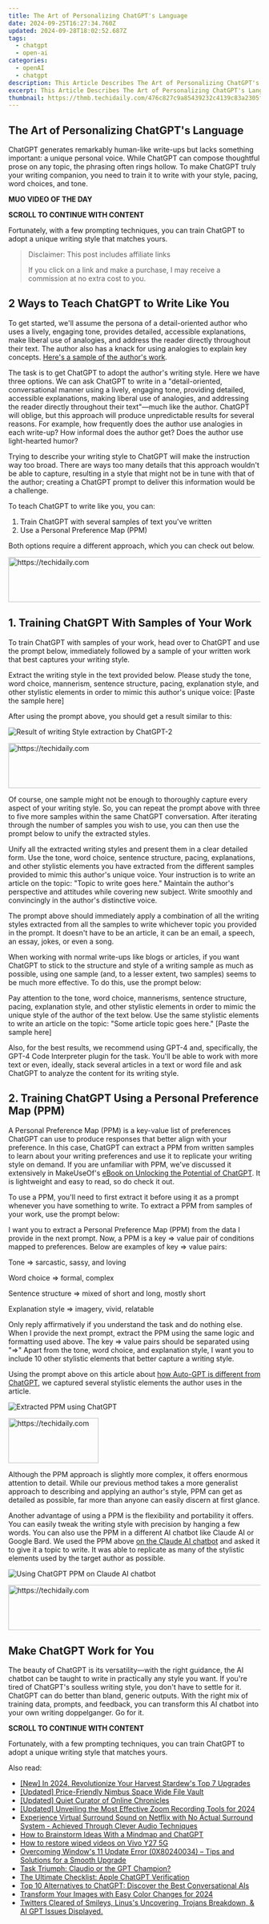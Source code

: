 ```yaml
---
title: The Art of Personalizing ChatGPT's Language
date: 2024-09-25T16:27:34.760Z
updated: 2024-09-28T18:02:52.687Z
tags:
  - chatgpt
  - open-ai
categories:
  - openAI
  - chatgpt
description: This Article Describes The Art of Personalizing ChatGPT's Language
excerpt: This Article Describes The Art of Personalizing ChatGPT's Language
thumbnail: https://thmb.techidaily.com/476c827c9a85439232c4139c83a2305fa9ac698418f9ddf4d7da2f9c5e7982c6.jpg
---
```


## The Art of Personalizing ChatGPT's Language

 ChatGPT generates remarkably human-like write-ups but lacks something important: a unique personal voice. While ChatGPT can compose thoughtful prose on any topic, the phrasing often rings hollow. To make ChatGPT truly your writing companion, you need to train it to write with your style, pacing, word choices, and tone.

**MUO VIDEO OF THE DAY**

**SCROLL TO CONTINUE WITH CONTENT**

 Fortunately, with a few prompting techniques, you can train ChatGPT to adopt a unique writing style that matches yours.

>  Disclaimer: This post includes affiliate links
>
>  If you click on a link and make a purchase, I may receive a commission at no extra cost to you.
>

## 2 Ways to Teach ChatGPT to Write Like You

 To get started, we'll assume the persona of a detail-oriented author who uses a lively, engaging tone, provides detailed, accessible explanations, make liberal use of analogies, and address the reader directly throughout their text. The author also has a knack for using analogies to explain key concepts. [Here's a sample of the author's work](https://www.makeuseof.com/how-does-chatgpt-work/).

 The task is to get ChatGPT to adopt the author's writing style. Here we have three options. We can ask ChatGPT to write in a "detail-oriented, conversational manner using a lively, engaging tone, providing detailed, accessible explanations, making liberal use of analogies, and addressing the reader directly throughout their text"—much like the author. ChatGPT will oblige, but this approach will produce unpredictable results for several reasons. For example, how frequently does the author use analogies in each write-up? How informal does the author get? Does the author use light-hearted humor?

 Trying to describe your writing style to ChatGPT will make the instruction way too broad. There are ways too many details that this approach wouldn't be able to capture, resulting in a style that might not be in tune with that of the author; creating a ChatGPT prompt to deliver this information would be a challenge.

 To teach ChatGPT to write like you, you can:

1. Train ChatGPT with several samples of text you've written
2. Use a Personal Preference Map (PPM)

 Both options require a different approach, which you can check out below.

<!-- affiliate ads begin -->
<a href="https://appsumo.8odi.net/c/5597632/2075483/7443" target="_top" id="2075483">
  <img src="//a.impactradius-go.com/display-ad/7443-2075483" border="0" alt="https://techidaily.com" width="728" height="90"/>
</a>
<img height="0" width="0" src="https://appsumo.8odi.net/i/5597632/2075483/7443" style="position:absolute;visibility:hidden;" border="0" />
<!-- affiliate ads end -->

## 1\. Training ChatGPT With Samples of Your Work

 To train ChatGPT with samples of your work, head over to ChatGPT and use the prompt below, immediately followed by a sample of your written work that best captures your writing style.

Extract the writing style in the text provided below. Please study the tone, word choice, mannerism, sentence structure, pacing, explanation style, and other stylistic elements in order to mimic this author's unique voice: [Paste the sample here]

 After using the prompt above, you should get a result similar to this:

![Result of writing Style extraction by ChatGPT-2](https://static1.makeuseofimages.com/wordpress/wp-content/uploads/2023/07/result-of-writing-style-extraction-by-chatgpt-2.jpg)

<!-- affiliate ads begin -->
<a href="https://aligracehair.sjv.io/c/5597632/1975821/19272" target="_top" id="1975821">
  <img src="//a.impactradius-go.com/display-ad/19272-1975821" border="0" alt="https://techidaily.com" width="728" height="90"/>
</a>
<img height="0" width="0" src="https://aligracehair.sjv.io/i/5597632/1975821/19272" style="position:absolute;visibility:hidden;" border="0" />
<!-- affiliate ads end -->

 Of course, one sample might not be enough to thoroughly capture every aspect of your writing style. So, you can repeat the prompt above with three to five more samples within the same ChatGPT conversation. After iterating through the number of samples you wish to use, you can then use the prompt below to unify the extracted styles.

Unify all the extracted writing styles and present them in a clear detailed form. Use the tone, word choice, sentence structure, pacing, explanations, and other stylistic elements you have extracted from the different samples provided to mimic this author's unique voice. Your instruction is to write an article on the topic: "Topic to write goes here." Maintain the author's perspective and attitudes while covering new subject. Write smoothly and convincingly in the author's distinctive voice.

 The prompt above should immediately apply a combination of all the writing styles extracted from all the samples to write whichever topic you provided in the prompt. It doesn't have to be an article, it can be an email, a speech, an essay, jokes, or even a song.

 When working with normal write-ups like blogs or articles, if you want ChatGPT to stick to the structure and style of a writing sample as much as possible, using one sample (and, to a lesser extent, two samples) seems to be much more effective. To do this, use the prompt below:

Pay attention to the tone, word choice, mannerisms, sentence structure, pacing, explanation style, and other stylistic elements in order to mimic the unique style of the author of the text below. Use the same stylistic elements to write an article on the topic: "Some article topic goes here." [Paste the sample here]

 Also, for the best results, we recommend using GPT-4 and, specifically, the GPT-4 Code Interpreter plugin for the task. You'll be able to work with more text or even, ideally, stack several articles in a text or word file and ask ChatGPT to analyze the content for its writing style.

## 2\. Training ChatGPT Using a Personal Preference Map (PPM)

 A Personal Preference Map (PPM) is a key-value list of preferences ChatGPT can use to produce responses that better align with your preference. In this case, ChatGPT can extract a PPM from written samples to learn about your writing preferences and use it to replicate your writing style on demand. If you are unfamiliar with PPM, we've discussed it extensively in MakeUseOf's [eBook on Unlocking the Potential of ChatGPT](https://www.makeuseof.com/unlock-secrets-of-chatgpt-with-free-ebook-unlocking-the-potential-of-chatgpt/). It is lightweight and easy to read, so do check it out.

 To use a PPM, you'll need to first extract it before using it as a prompt whenever you have something to write. To extract a PPM from samples of your work, use the prompt below:

 I want you to extract a Personal Preference Map (PPM) from the data I provide in the next prompt. Now, a PPM is a key => value pair of conditions mapped to preferences. Below are examples of key => value pairs:

 Tone => sarcastic, sassy, and loving

 Word choice => formal, complex

 Sentence structure => mixed of short and long, mostly short

 Explanation style => imagery, vivid, relatable

 Only reply affirmatively if you understand the task and do nothing else. When I provide the next prompt, extract the PPM using the same logic and formatting used above. The key => value pairs should be separated using "=>" Apart from the tone, word choice, and explanation style, I want you to include 10 other stylistic elements that better capture a writing style.

 Using the prompt above on this article about [how Auto-GPT is different from ChatGPT](https://www.makeuseof.com/what-is-auto-gpt-how-differ-from-chatgpt/), we captured several stylistic elements the author uses in the article.

![Extracted PPM using ChatGPT](https://static1.makeuseofimages.com/wordpress/wp-content/uploads/2023/07/extracted-ppm.jpg)

<!-- affiliate ads begin -->
<a href="https://aligracehair.sjv.io/c/5597632/2135411/19272" target="_top" id="2135411">
  <img src="//a.impactradius-go.com/display-ad/19272-2135411" border="0" alt="https://techidaily.com" width="180" height="90"/>
</a>
<img height="0" width="0" src="https://aligracehair.sjv.io/i/5597632/2135411/19272" style="position:absolute;visibility:hidden;" border="0" />
<!-- affiliate ads end -->

 Although the PPM approach is slightly more complex, it offers enormous attention to detail. While our previous method takes a more generalist approach to describing and applying an author's style, PPM can get as detailed as possible, far more than anyone can easily discern at first glance.

 Another advantage of using a PPM is the flexibility and portability it offers. You can easily tweak the writing style with precision by hanging a few words. You can also use the PPM in a different AI chatbot like Claude AI or Google Bard. We used the PPM above [on the Claude AI chatbot](https://www.makeuseof.com/what-is-claude-2-what-can-you-do-with-it/) and asked it to give it a topic to write. It was able to replicate as many of the stylistic elements used by the target author as possible.

![Using ChatGPT PPM on Claude AI chatbot](https://static1.makeuseofimages.com/wordpress/wp-content/uploads/2023/07/using-chatgpt-ppm-on-claude-ai-chatbot.jpg)

<!-- affiliate ads begin -->
<a href="https://appsumo.8odi.net/c/5597632/2043617/7443" target="_top" id="2043617">
  <img src="//a.impactradius-go.com/display-ad/7443-2043617" border="0" alt="https://techidaily.com" width="728" height="90"/>
</a>
<img height="0" width="0" src="https://appsumo.8odi.net/i/5597632/2043617/7443" style="position:absolute;visibility:hidden;" border="0" />
<!-- affiliate ads end -->

## Make ChatGPT Work for You

 The beauty of ChatGPT is its versatility—with the right guidance, the AI chatbot can be taught to write in practically any style you want. If you're tired of ChatGPT's soulless writing style, you don't have to settle for it. ChatGPT can do better than bland, generic outputs. With the right mix of training data, prompts, and feedback, you can transform this AI chatbot into your own writing doppelganger. Go for it.

**SCROLL TO CONTINUE WITH CONTENT**

 Fortunately, with a few prompting techniques, you can train ChatGPT to adopt a unique writing style that matches yours.

<ins class="adsbygoogle"
     style="display:block"
     data-ad-format="autorelaxed"
     data-ad-client="ca-pub-7571918770474297"
     data-ad-slot="1223367746"></ins>

<ins class="adsbygoogle"
     style="display:block"
     data-ad-client="ca-pub-7571918770474297"
     data-ad-slot="8358498916"
     data-ad-format="auto"
     data-full-width-responsive="true"></ins>

<span class="atpl-alsoreadstyle">Also read:</span>
<div><ul>
<li><a href="https://screen-activity-recording.techidaily.com/new-in-2024-revolutionize-your-harvest-stardews-top-7-upgrades/"><u>[New] In 2024, Revolutionize Your Harvest Stardew's Top 7 Upgrades</u></a></li>
<li><a href="https://article-helps.techidaily.com/updated-price-friendly-nimbus-space-wide-file-vault/"><u>[Updated] Price-Friendly Nimbus Space Wide File Vault</u></a></li>
<li><a href="https://facebook-clips.techidaily.com/updated-quiet-curator-of-online-chronicles/"><u>[Updated] Quiet Curator of Online Chronicles</u></a></li>
<li><a href="https://screen-sharing-recording.techidaily.com/updated-unveiling-the-most-effective-zoom-recording-tools-for-2024/"><u>[Updated] Unveiling the Most Effective Zoom Recording Tools for 2024</u></a></li>
<li><a href="https://media-tips.techidaily.com/experience-virtual-surround-sound-on-netflix-with-no-actual-surround-system-achieved-through-clever-audio-techniques/"><u>Experience Virtual Surround Sound on Netflix with No Actual Surround System - Achieved Through Clever Audio Techniques</u></a></li>
<li><a href="https://tech-savvy.techidaily.com/how-to-brainstorm-ideas-with-a-mindmap-and-chatgpt/"><u>How to Brainstorm Ideas With a Mindmap and ChatGPT</u></a></li>
<li><a href="https://blog-min.techidaily.com/how-to-restore-wiped-videos-on-vivo-y27-5g-by-fonelab-android-recover-video/"><u>How to restore wiped videos on Vivo Y27 5G</u></a></li>
<li><a href="https://win-howtos.techidaily.com/overcoming-windows-11-update-error-0x80240034-tips-and-solutions-for-a-smooth-upgrade/"><u>Overcoming Window's 11 Update Error (0X80240034) – Tips and Solutions for a Smooth Upgrade</u></a></li>
<li><a href="https://tech-savvy.techidaily.com/task-triumph-claudio-or-the-gpt-champion/"><u>Task Triumph: Claudio or the GPT Champion?</u></a></li>
<li><a href="https://tech-savvy.techidaily.com/the-ultimate-checklist-apple-chatgpt-verification/"><u>The Ultimate Checklist: Apple ChatGPT Verification</u></a></li>
<li><a href="https://techtrends.techidaily.com/top-10-alternatives-to-chatgpt-discover-the-best-conversational-ais/"><u>Top 10 Alternatives to ChatGPT: Discover the Best Conversational AIs</u></a></li>
<li><a href="https://some-approaches.techidaily.com/transform-your-images-with-easy-color-changes-for-2024/"><u>Transform Your Images with Easy Color Changes for 2024</u></a></li>
<li><a href="https://tech-savvy.techidaily.com/twitters-cleared-of-smileys-linuss-uncovering-trojans-breakdown-and-ai-gpt-issues-displayed/"><u>Twitters Cleared of Smileys, Linus's Uncovering, Trojans Breakdown, & AI GPT Issues Displayed.</u></a></li>
</ul></div>

